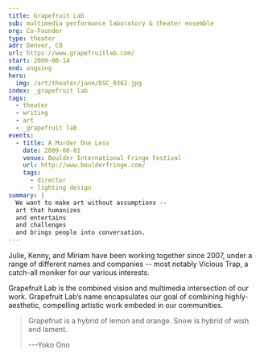 ```yaml
---
title: Grapefruit Lab
sub: multimedia performance laboratory & theater ensemble
org: Co-Founder
type: theater
adr: Denver, CO
url: https://www.grapefruitlab.com/
start: 2009-08-14
end: ongoing
hero:
  img: /art/theater/jane/DSC_0362.jpg
index: _grapefruit lab
tags:
  - theater
  - writing
  - art
  - _grapefruit lab
events:
  - title: A Murder One Less
    date: 2009-08-01
    venue: Boulder International Fringe Festival
    url: http://www.boulderfringe.com/
    tags:
      - director
      - lighting design
summary: |
  We want to make art without assumptions --
  art that humanizes
  and entertains
  and challenges
  and brings people into conversation.
---
```


Julie, Kenny, and Miriam have been working together since 2007,
under a range of different names and companies --
most notably Vicious Trap,
a catch-all moniker for our various interests.

Grapefruit Lab is the combined vision
and multimedia intersection of our work.
Grapefruit Lab’s name
encapsulates our goal of combining highly-aesthetic,
compelling artistic work embeded in our communities.

> Grapefruit is a hybrid of lemon and orange.
> Snow is hybrid of wish and lament.
>
> ---Yoko Ono
